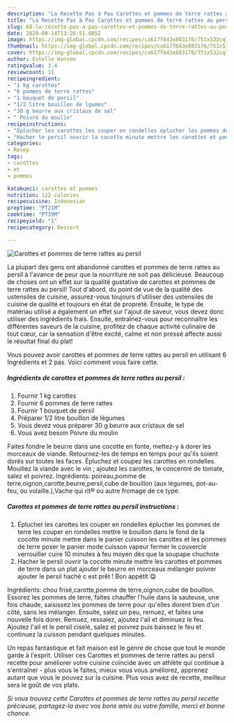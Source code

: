 ```yaml
---
description: "La Recette Pas à Pas Carottes et pommes de terre rattes au persil"
title: "La Recette Pas à Pas Carottes et pommes de terre rattes au persil"
slug: 68-la-recette-pas-a-pas-carottes-et-pommes-de-terre-rattes-au-persil
date: 2020-08-14T13:28:51.605Z
image: https://img-global.cpcdn.com/recipes/ca617f643e883176/751x532cq70/carottes-et-pommes-de-terre-rattes-au-persil-photo-principale-de-la-recette.jpg
thumbnail: https://img-global.cpcdn.com/recipes/ca617f643e883176/751x532cq70/carottes-et-pommes-de-terre-rattes-au-persil-photo-principale-de-la-recette.jpg
cover: https://img-global.cpcdn.com/recipes/ca617f643e883176/751x532cq70/carottes-et-pommes-de-terre-rattes-au-persil-photo-principale-de-la-recette.jpg
author: Estelle Hansen
ratingvalue: 3.4
reviewcount: 11
recipeingredient:
- "1 kg carottes"
- "6 pommes de terre rattes"
- "1 bouquet de persil"
- "1/2 litre bouillon de lgumes"
- "30 g beurre aux cristaux de sel"
- " Poivre du moulin"
recipeinstructions:
- "Éplucher les carottes les couper en rondelles éplucher les pommes de terre les couper en rondelles mettre le bouillon dans le fond de la cocotte minute mettre dans le panier cuisson les carottes et les pommes de terre poser le panier mode cuisson vapeur fermer le couvercle verrouiller cuire 10 minutes à feu moyen dès que la soupape chuchote"
- "Hacher le persil ouvrir la cocotte minute mettre les carottes et pommes de terre dans un plat ajouter le beurre en morceaux mélanger poivrer ajouter le persil haché c est prêt ! Bon appétit 😋"
categories:
- Resep
tags:
- carottes
- et
- pommes

katakunci: carottes et pommes 
nutrition: 122 calories
recipecuisine: Indonesian
preptime: "PT21M"
cooktime: "PT39M"
recipeyield: "1"
recipecategory: Dessert

---
```



![Carottes et pommes de terre rattes au persil](https://img-global.cpcdn.com/recipes/ca617f643e883176/751x532cq70/carottes-et-pommes-de-terre-rattes-au-persil-photo-principale-de-la-recette.jpg)

La plupart des gens ont abandonné carottes et pommes de terre rattes au persil à l'avance de peur que la nourriture ne soit pas délicieuse. Beaucoup de choses ont un effet sur la qualité gustative de carottes et pommes de terre rattes au persil! Tout d'abord, du point de vue de la qualité des ustensiles de cuisine, assurez-vous toujours d'utiliser des ustensiles de cuisine de qualité et toujours en état de propreté. Ensuite, le type de matériau utilisé a également un effet sur l'ajout de saveur, vous devez donc utiliser des ingrédients frais. Ensuite, entraînez-vous pour reconnaître les différentes saveurs de la cuisine, profitez de chaque activité culinaire de tout cœur, car la sensation d'être excité, calme et non pressé affecte aussi le résultat final du plat!

<!--inarticleads1-->

Vous pouvez avoir carottes et pommes de terre rattes au persil en utilisant 6 Ingrédients et 2 pas. Voici comment vous faire cette.

##### Ingrédients de carottes et pommes de terre rattes au persil :

1. Fournir 1 kg carottes
1. Fournir 6 pommes de terre rattes
1. Fournir 1 bouquet de persil
1. Préparer 1/2 litre bouillon de légumes
1. Vous devez vous préparer 30 g beurre aux cristaux de sel
1. Vous avez besoin  Poivre du moulin


Faites fondre le beurre dans une cocotte en fonte, mettez-y à dorer les morceaux de viande. Retournez-les de temps en temps pour qu&#39;ils soient dorés sur toutes les faces. Épluchez et coupez les carottes en rondelles. Mouillez la viande avec le vin ; ajoutez les carottes, le concentré de tomate, salez et poivrez. Ingrédients: poireau,pomme de terre,oignon,carotte,beurre,persil,cube de bouillon (aux légumes, pot-au-feu, ou volaille.),Vache qui rit® ou autre fromage de ce type. 

<!--inarticleads2-->

##### Carottes et pommes de terre rattes au persil instructions :

1. Éplucher les carottes les couper en rondelles éplucher les pommes de terre les couper en rondelles mettre le bouillon dans le fond de la cocotte minute mettre dans le panier cuisson les carottes et les pommes de terre poser le panier mode cuisson vapeur fermer le couvercle verrouiller cuire 10 minutes à feu moyen dès que la soupape chuchote
1. Hacher le persil ouvrir la cocotte minute mettre les carottes et pommes de terre dans un plat ajouter le beurre en morceaux mélanger poivrer ajouter le persil haché c est prêt ! Bon appétit 😋


Ingrédients: chou frisé,carotte,pomme de terre,oignon,cube de bouillon. Essorez les pommes de terre, faites chauffer l&#39;huile dans la sauteuse, une fois chaude, saisissez les pommes de terre pour qu&#39;elles dorent bien d&#39;un côté, sans les mélanger. Ensuite, salez un peu, remuez, et faites une nouvelle fois dorer. Remuez, ressalez, ajoutez l&#39;ail et diminuez le feu. Ajoutez l&#39;ail et le persil ciselé, salez et poivrez puis baissez le feu et continuez la cuisson pendant quelques minutes. 

<!--inarticleads1-->

<p>
Un repas fantastique et fait maison est le genre de chose que tout le monde garde à l'esprit. Utiliser ces Carottes et pommes de terre rattes au persil recette pour améliorer votre cuisine coïncide avec un athlète qui continue à s'entraîner - plus vous le faites, mieux vous vous améliorez, apprenez autant que vous le pouvez sur la cuisine. Plus vous avez de recette, meilleur sera le goût de vos plats.
</p>

<p>
<i>Si vous trouvez cette Carottes et pommes de terre rattes au persil recette précieuse, partagez-la avec vos bons amis ou votre famille, merci et bonne chance.</i>
</p>
